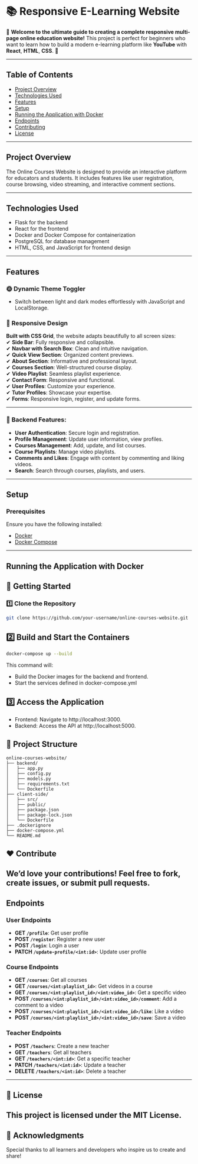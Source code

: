 # 📚 Responsive E-Learning Website

🎉 **Welcome to the ultimate guide to creating a complete responsive multi-page online education website!** This project is perfect for beginners who want to learn how to build a modern e-learning platform like **YouTube** with **React**, **HTML**, **CSS**. 🚀

---
## Table of Contents

- [Project Overview](#project-overview)
- [Technologies Used](#technologies-used)
- [Features](#features)
- [Setup](#setup)
- [Running the Application with Docker](#running-the-application-with-docker)
- [Endpoints](#endpoints)
- [Contributing](#contributing)
- [License](#license)

---


## Project Overview

The Online Courses Website is designed to provide an interactive platform for educators and students. It includes features like user registration, course browsing, video streaming, and interactive comment sections.


---
## Technologies Used

- Flask for the backend
- React for the frontend
- Docker and Docker Compose for containerization
- PostgreSQL for database management
- HTML, CSS, and JavaScript for frontend design

---

## Features

### 🌞 **Dynamic Theme Toggler**
- Switch between light and dark modes effortlessly with JavaScript and LocalStorage.

### 📑 **Responsive Design**  
**Built with CSS Grid**, the website adapts beautifully to all screen sizes:  
✔ **Side Bar**: Fully responsive and collapsible.  
✔ **Navbar with Search Box**: Clean and intuitive navigation.  
✔ **Quick View Section**: Organized content previews.  
✔ **About Section**: Informative and professional layout.  
✔ **Courses Section**: Well-structured course display.  
✔ **Video Playlist**: Seamless playlist experience.  
✔ **Contact Form**: Responsive and functional.  
✔ **User Profiles**: Customize your experience.  
✔ **Tutor Profiles**: Showcase your expertise.  
✔ **Forms**: Responsive login, register, and update forms.

---

### 🚀 **Backend Features**:
- **User Authentication**: Secure login and registration.
- **Profile Management**: Update user information, view profiles.
- **Courses Management**: Add, update, and list courses.
- **Course Playlists**: Manage video playlists.
- **Comments and Likes**: Engage with content by commenting and liking videos.
- **Search**: Search through courses, playlists, and users.

---
## Setup

### Prerequisites

Ensure you have the following installed:
- [Docker](https://www.docker.com/get-started)
- [Docker Compose](https://docs.docker.com/compose/install/)

---
## Running the Application with Docker
## 🚀 **Getting Started**

### 1️⃣ Clone the Repository
```bash
git clone https://github.com/your-username/online-courses-website.git
```

## 2️⃣ Build and Start the Containers
```bash
docker-compose up --build
```
This command will:

- Build the Docker images for the backend and frontend.
- Start the services defined in docker-compose.yml

## 3️⃣ Access the Application
- Frontend: Navigate to http://localhost:3000.
- Backend: Access the API at http://localhost:5000.

## 📂 Project Structure
```
online-courses-website/
├── backend/
│   ├── app.py
│   ├── config.py
│   ├── models.py
│   ├── requirements.txt
│   └── Dockerfile
├── client-side/
│   ├── src/
│   ├── public/
│   ├── package.json
│   ├── package-lock.json
│   └── Dockerfile
├── .dockerignore
├── docker-compose.yml
└── README.md

```

## ❤️ Contribute
We’d love your contributions! Feel free to fork, create issues, or submit pull requests.
---
## Endpoints

### User Endpoints
- **GET `/profile`**: Get user profile  
- **POST `/register`**: Register a new user  
- **POST `/login`**: Login a user  
- **PATCH `/update-profile/<int:id>`**: Update user profile  

### Course Endpoints
- **GET `/courses`**: Get all courses  
- **GET `/courses/<int:playlist_id>`**: Get videos in a course  
- **GET `/courses/<int:playlist_id>/<int:video_id>`**: Get a specific video  
- **POST `/courses/<int:playlist_id>/<int:video_id>/comment`**: Add a comment to a video  
- **POST `/courses/<int:playlist_id>/<int:video_id>/like`**: Like a video  
- **POST `/courses/<int:playlist_id>/<int:video_id>/save`**: Save a video  

### Teacher Endpoints
- **POST `/teachers`**: Create a new teacher  
- **GET `/teachers`**: Get all teachers  
- **GET `/teachers/<int:id>`**: Get a specific teacher  
- **PATCH `/teachers/<int:id>`**: Update a teacher  
- **DELETE `/teachers/<int:id>`**: Delete a teacher  
---
## 📄 License
This project is licensed under the MIT License.
---

## 🙌 Acknowledgments
Special thanks to all learners and developers who inspire us to create and share!
